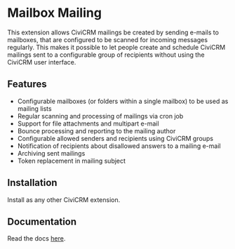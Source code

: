 # Mailbox Mailing

This extension allows CiviCRM mailings be created by sending e-mails to
mailboxes, that are configured to be scanned for incoming messages regularly.
This makes it possible to let people create and schedule CiviCRM mailings sent
to a configurable group of recipients without using the CiviCRM user interface.

## Features

-   Configurable mailboxes (or folders within a single mailbox) to be used as
    mailing lists
-   Regular scanning and processing of mailings via cron job
-   Support for file attachments and multipart e-mail
-   Bounce processing and reporting to the mailing author
-   Configurable allowed senders and recipients using CiviCRM groups
-   Notification of recipients about disallowed answers to a mailing e-mail
-   Archiving sent mailings
-   Token replacement in mailing subject

## Installation

Install as any other CiviCRM extension.

## Documentation

Read the docs [here](https://docs.civicrm.org/mailboxmailing/en/latest/).

